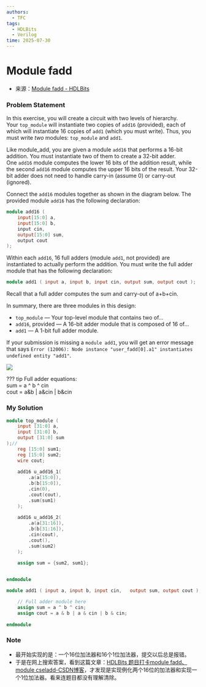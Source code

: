 ```yaml
---
authors:
  - TFC
tags:
  - HDLBits
  - Verilog
time: 2025-07-30
---
```

# Module fadd
- 来源：[Module fadd - HDLBits](https://hdlbits.01xz.net/wiki/Module_fadd)

### Problem Statement
In this exercise, you will create a circuit with two levels of hierarchy. Your `top_module` will instantiate two copies of `add16` (provided), each of which will instantiate 16 copies of `add1` (which you must write). Thus, you must write _two_ modules: `top_module` and `add1`.

Like module_add, you are given a module `add16` that performs a 16-bit addition. You must instantiate two of them to create a 32-bit adder. One `add16` module computes the lower 16 bits of the addition result, while the second `add16` module computes the upper 16 bits of the result. Your 32-bit adder does not need to handle carry-in (assume 0) or carry-out (ignored).

Connect the `add16` modules together as shown in the diagram below. The provided module `add16` has the following declaration:
```Verilog
module add16 ( 
	input[15:0] a, 
	input[15:0] b, 
	input cin, 
	output[15:0] sum, 
	output cout 
);
```


Within each `add16`, 16 full adders (module `add1`, not provided) are instantiated to actually perform the addition. You must write the full adder module that has the following declaration:
```Verilog
module add1 ( input a, input b, input cin, output sum, output cout );
```

Recall that a full adder computes the sum and carry-out of a+b+cin.

In summary, there are three modules in this design:

- `top_module` — Your top-level module that contains two of...
- `add16`, provided — A 16-bit adder module that is composed of 16 of...
- `add1` — A 1-bit full adder module.

  
If your submission is missing a `module add1`, you will get an error message that says `Error (12006): Node instance "user_fadd[0].a1" instantiates undefined entity "add1"`.

  

[![](https://hdlbits.01xz.net/mw/images/f/f3/Module_fadd.png)](https://hdlbits.01xz.net/wiki/File:Module_fadd.png)

??? tip
	Full adder equations:  
	sum = a ^ b ^ cin  
	cout = a&b | a&cin | b&cin

### My Solution

```Verilog
module top_module (
    input [31:0] a,
    input [31:0] b,
    output [31:0] sum
);//
    reg [15:0] sum1;
    reg [15:0] sum2;
    wire cout;
    
    add16 u_add16_1(
        .a(a[15:0]),
        .b(b[15:0]),
        .cin(0),
        .cout(cout),
        .sum(sum1)
    );
    
    add16 u_add16_2(
        .a(a[31:16]),
        .b(b[31:16]),
        .cin(cout),
        .cout(),
        .sum(sum2)
    );

    assign sum = {sum2, sum1};
    

endmodule

module add1 ( input a, input b, input cin,   output sum, output cout );

	// Full adder module here
    assign sum = a ^ b ^ cin;
    assign cout = a & b | a & cin | b & cin;
    
endmodule
```

### Note
- 最开始实现的是：一个16位加法器和16个1位加法器，提交以后总是报错。
- 于是在网上搜索答案，看到这篇文章：[HDLBits 题目打卡module fadd、module cseladd-CSDN博客](https://blog.csdn.net/weixin_44157994/article/details/113545312)，才发现是实现例化两个16位的加法器和实现一个1位加法器。看来连题目都没有理解清除。